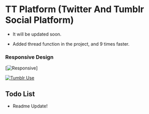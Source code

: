 # TT Platform (Twitter And Tumblr Social Platform)

- It will be updated soon.

- Added thread function in the project, and 9 times faster.

### Responsive Design

 [![Responsive](https://j.gifs.com/318RRp.gif)]
 
 [![Tumblr Use](https://j.gifs.com/OYxlYE.gif)](https://www.youtube.com/watch?v=qrzD1zi8QN0)

## Todo List
- Readme Update!
